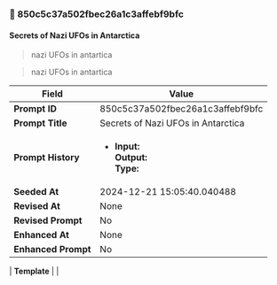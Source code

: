 

### 📜 850c5c37a502fbec26a1c3affebf9bfc

#### Secrets of Nazi UFOs in Antarctica

> nazi UFOs in antartica

> nazi UFOs in antartica

| Field          | Value                                                                                                                                                                      |
|----------------|----------------------------------------------------------------------------------------------------------------------------------------------------------------------------|
| **Prompt ID**  | 850c5c37a502fbec26a1c3affebf9bfc                                                                                                                                                            |
| **Prompt Title**  | Secrets of Nazi UFOs in Antarctica                                                                                                                                                            |
| **Prompt History** | <ul><li>**Input:**  <br> **Output:**  <br> **Type:** </li></ul> |
| **Seeded At** | 2024-12-21 15:05:40.040488                                                                                                                                                   |
| **Revised At** | None                                                                                                                                                   |
| **Revised Prompt** | No                                                                                                                                                                      |
| **Enhanced At** | None                                                                                                                                                  |
| **Enhanced Prompt** | No                                                                                                                                                                    |

| **Template**   |                                                                                                                                            |



